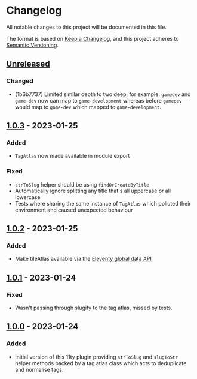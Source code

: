 # Changelog

All notable changes to this project will be documented in this file.

The format is based on [Keep a Changelog](https://keepachangelog.com/en/1.0.0/),
and this project adheres to [Semantic Versioning](https://semver.org/spec/v2.0.0.html).

## [Unreleased]

### Changed

- (1b6b7737) Limited similar depth to two deep, for example: `gamedev` and `game-dev` now can map to `game-development` whereas before `gamedev` would map to `game-dev` which mapped to `game-development`.

## [1.0.3] - 2023-01-25

### Added

- `TagAtlas` now made available in module export

### Fixed

- `strToSlug` helper should be using `findOrCreateByTitle`
- Automatically ignore splitting any title that's all uppercase or all lowercase
- Tests where sharing the same instance of `TagAtlas` which polluted their environment and caused unexpected behaviour

## [1.0.2] - 2023-01-25

### Added

- Make tileAtlas available via the [Eleventy global data API](https://www.11ty.dev/docs/data-global-custom/)

## [1.0.1] - 2023-01-24

### Fixed

- Wasn't passing through slugify to the tag atlas, missed by tests.

## [1.0.0] - 2023-01-24

### Added
- Initial version of this 11ty plugin providing `strToSlug` and `slugToStr` helper methods backed by a tag atlas class which acts to deduplicate and normalise tags.

[unreleased]: https://github.com/photogabble/eleventy-plugin-tag-normaliser/compare/v1.0.3...HEAD
[1.0.3]: https://github.com/photogabble/eleventy-plugin-tag-normaliser/compare/v1.0.2...v1.0.3
[1.0.2]: https://github.com/photogabble/eleventy-plugin-tag-normaliser/compare/v1.0.1...v1.0.2
[1.0.1]: https://github.com/photogabble/eleventy-plugin-tag-normaliser/compare/v1.0.0...v1.0.1
[1.0.0]: https://github.com/photogabble/eleventy-plugin-tag-normaliser/releases/tag/v1.0.0
